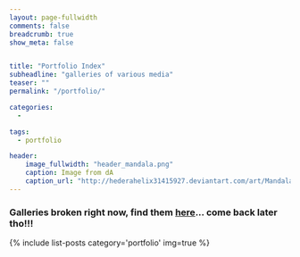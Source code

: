 ```yaml
---
layout: page-fullwidth
comments: false
breadcrumb: true
show_meta: false


title: "Portfolio Index"
subheadline: "galleries of various media"
teaser: ""
permalink: "/portfolio/"

categories:
  - 

tags:
  - portfolio

header:
    image_fullwidth: "header_mandala.png"
    caption: Image from dA
    caption_url: "http://hederahelix31415927.deviantart.com/art/Mandala-372726557"
---
```


### Galleries broken right now, find them <a href="https://www.flickr.com/photos/135898386@N03/albums">here</a>... come back later tho!!!

{% include list-posts category='portfolio' img=true %}